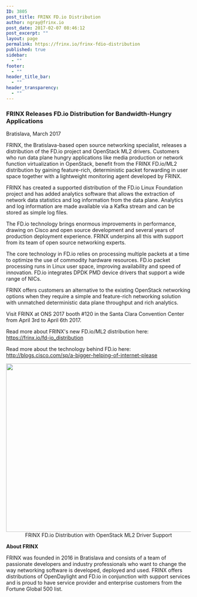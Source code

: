 ```yaml
---
ID: 3805
post_title: FRINX FD.io Distribution
author: ngray@frinx.io
post_date: 2017-02-07 08:46:12
post_excerpt: ""
layout: page
permalink: https://frinx.io/frinx-fdio-distribution
published: true
sidebar:
  - ""
footer:
  - ""
header_title_bar:
  - ""
header_transparency:
  - ""
---
```

### FRINX Releases FD.io Distribution for Bandwidth-Hungry Applications

Bratislava, March 2017

FRINX, the Bratislava-based open source networking specialist, releases a distribution of the FD.io project and OpenStack ML2 drivers. Customers who run data plane hungry applications like media production or network function virtualization in OpenStack, benefit from the FRINX FD.io/ML2 distribution by gaining feature-rich, deterministic packet forwarding in user space together with a lightweight monitoring agent developed by FRINX.

FRINX has created a supported distribution of the FD.io Linux Foundation project and has added analytics software that allows the extraction of network data statistics and log information from the data plane. Analytics and log information are made available via a Kafka stream and can be stored as simple log files.

The FD.io technology brings enormous improvements in performance, drawing on Cisco and open source development and several years of production deployment experience. FRINX underpins all this with support from its team of open source networking experts.

The core technology in FD.io relies on processing multiple packets at a time to optimize the use of commodity hardware resources. FD.io packet processing runs in Linux user space, improving availability and speed of innovation. FD.io integrates DPDK PMD device drivers that support a wide range of NICs.

FRINX offers customers an alternative to the existing OpenStack networking options when they require a simple and feature-rich networking solution with unmatched deterministic data plane throughput and rich analytics.

Visit FRINX at ONS 2017 booth #120 in the Santa Clara Convention Center from April 3rd to April 6th 2017.

Read more about FRINX's new FD.io/ML2 distribution here: <https://frinx.io/fd-io_distribution>

Read more about the technology behind FD.io here: <http://blogs.cisco.com/sp/a-bigger-helping-of-internet-please>

<img src="https://frinx.io/wp-content/uploads/2017/03/d3.png" width="1024" height="460" class="alignnone size-portfolio" />

<div align="center">
  FRINX FD.io Distribution with OpenStack ML2 Driver Support
</div>

**About FRINX**

FRINX was founded in 2016 in Bratislava and consists of a team of passionate developers and industry professionals who want to change the way networking software is developed, deployed and used. FRINX offers distributions of OpenDaylight and FD.io in conjunction with support services and is proud to have service provider and enterprise customers from the Fortune Global 500 list.